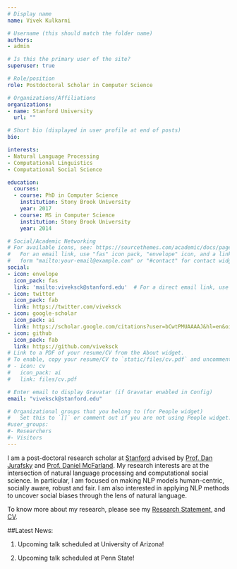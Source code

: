```yaml
---
# Display name
name: Vivek Kulkarni

# Username (this should match the folder name)
authors:
- admin

# Is this the primary user of the site?
superuser: true

# Role/position
role: Postdoctoral Scholar in Computer Science

# Organizations/Affiliations
organizations:
- name: Stanford University
  url: ""

# Short bio (displayed in user profile at end of posts)
bio: 

interests:
- Natural Language Processing
- Computational Linguistics
- Computational Social Science

education:
  courses:
  - course: PhD in Computer Science
    institution: Stony Brook University
    year: 2017
  - course: MS in Computer Science
    institution: Stony Brook University
    year: 2014

# Social/Academic Networking
# For available icons, see: https://sourcethemes.com/academic/docs/page-builder/#icons
#   For an email link, use "fas" icon pack, "envelope" icon, and a link in the
#   form "mailto:your-email@example.com" or "#contact" for contact widget.
social:
- icon: envelope
  icon_pack: fas
  link: 'mailto:viveksck@stanford.edu'  # For a direct email link, use "viveksck@stanford.edu".
- icon: twitter
  icon_pack: fab
  link: https://twitter.com/viveksck
- icon: google-scholar
  icon_pack: ai
  link: https://scholar.google.com/citations?user=bCwtPMUAAAAJ&hl=en&oi=ao
- icon: github
  icon_pack: fab
  link: https://github.com/viveksck
# Link to a PDF of your resume/CV from the About widget.
# To enable, copy your resume/CV to `static/files/cv.pdf` and uncomment the lines below.
# - icon: cv
#   icon_pack: ai
#   link: files/cv.pdf

# Enter email to display Gravatar (if Gravatar enabled in Config)
email: "viveksck@stanford.edu"

# Organizational groups that you belong to (for People widget)
#   Set this to `[]` or comment out if you are not using People widget.
#user_groups:
#- Researchers
#- Visitors
---
```


I am a post-doctoral research scholar at [Stanford](http://stanford.edu) advised by [Prof. Dan Jurafsky](http://web.stanford.edu/~jurafsky) and [Prof. Daniel McFarland](http://ed.stanford.edu/faculty/mcfarland). My research interests are at the intersection of natural language processing and computational social science. In particular, I am focused on making NLP models human-centric, socially aware, robust and fair. I am also interested in applying NLP methods to uncover social biases through the lens of natural language.

To know more about my research, please see my [Research Statement](files/research_statement.pdf), and [CV](files/cv.pdf).

##Latest News:
1. Upcoming talk scheduled at University of Arizona!

2. Upcoming talk scheduled at Penn State!
